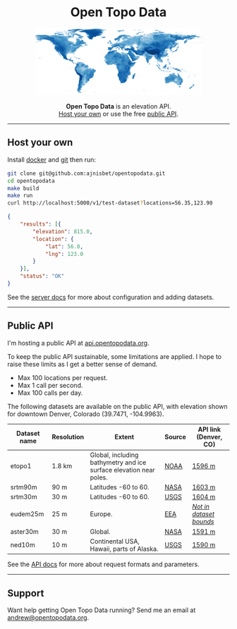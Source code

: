 <h1 style="text-align:center">Open Topo Data</h1>

<p style="text-align:center">
  <img width="378" hight="153" src="/elevation-land.png" alt="Open Topo Data">
</p>

<p style="text-align:center">
	<strong>Open Topo Data</strong> is an elevation API.<br> <a href="#host-your-own">Host your own</a> or use the free <a href="#public-api">public API</a>.
</p>

---

## Host your own

Install [docker](https://docs.docker.com/install/) and [git](https://git-scm.com/book/en/v2/Getting-Started-Installing-Git) then run:

```bash
git clone git@github.com:ajnisbet/opentopodata.git
cd opentopodata
make build
make run
curl http://localhost:5000/v1/test-dataset?locations=56.35,123.90
```

```json
{
    "results": [{
        "elevation": 815.0,
        "location": {
            "lat": 56.0,
            "lng": 123.0
        }
    }],
    "status": "OK"
}
```


See the [server docs](server.md) for more about configuration and adding datasets.

---

## Public API

I'm hosting a public API at [api.opentopodata.org](https://api.opentopodata.org). 

To keep the public API sustainable, some limitations are applied. I hope to raise these limits as I get a better sense of demand.

* Max 100 locations per request.
* Max 1 call per second.
* Max 100 calls per day.


The following datasets are available on the public API, with elevation shown for downtown Denver, Colorado (39.7471,&nbsp;-104.9963).


<table>
	<thead>
		<tr>
			<th>Dataset name</th>
			<th>Resolution</th>
			<th>Extent</th>
			<th>Source</th>
			<th>API link (Denver, CO)</th>
		</tr>
	</thead>
	<tbody>
		<tr>
			<td>etopo1</td>
			<td>1.8&nbsp;km</td>
			<td>Global, including bathymetry and ice surface elevation near poles.</td>
			<td><a href="https://www.ngdc.noaa.gov/mgg/global/">NOAA</a></td>
			<td><a href="https://api.opentopodata.org/v1/etopo1?locations=39.747114,-104.996334">1596&nbsp;m</a></td>
		</tr>
		<tr>
			<td>srtm90m</td>
			<td>90&nbsp;m</td>
			<td>Latitudes -60 to 60.</td>
			<td><a href="http://opentopo.sdsc.edu/raster?opentopoID=OTSRTM.042013.4326.1">NASA</a></td>
			<td><a href="https://api.opentopodata.org/v1/srtm90m?locations=39.747114,-104.996334">1603&nbsp;m</a></td>
		</tr>
		<tr>
			<td>srtm30m</td>
			<td>30&nbsp;m</td>
			<td>Latitudes -60 to 60.</td>
			<td><a href="https://dds.cr.usgs.gov/srtm/version2_1/SRTM30/srtm30_documentation.pdf">USGS</a></td>
			<td><a href="https://api.opentopodata.org/v1/srtm30m?locations=39.747114,-104.996334">1604&nbsp;m</a></td>
		</tr>
		<tr>
			<td>eudem25m</td>
			<td>25&nbsp;m</td>
			<td>Europe.</td>
			<td><a href="https://www.eea.europa.eu/data-and-maps/data/copernicus-land-monitoring-service-eu-dem">EEA</a></td>
			<td><a href="https://api.opentopodata.org/v1/eudem25m?locations=39.747114,-104.996334"><em>Not in dataset bounds</em></a></td>
		</tr>
		<tr>
			<td>aster30m</td>
			<td>30&nbsp;m</td>
			<td>Global.</td>
			<td><a href="https://asterweb.jpl.nasa.gov/gdem.asp">NASA</a></td>
			<td><a href="https://api.opentopodata.org/v1/aster30m?locations=39.747114,-104.996334">1591&nbsp;m</a></td>
		</tr>
		<tr>
			<td>ned10m</td>
			<td>10&nbsp;m</td>
			<td>Continental USA, Hawaii, parts of Alaska.</td>
			<td><a href="https://www.sciencebase.gov/catalog/item/4f70aa9fe4b058caae3f8de5">USGS</a></td>
			<td><a href="https://api.opentopodata.org/v1/ned10m?locations=39.747114,-104.996334">1590&nbsp;m</a></td>
		</tr>
	</tbody>
</table>


See the [API docs](api.md) for more about request formats and parameters.


---

## Support

Want help getting Open Topo Data running? Send me an email at [andrew@opentopodata.org](mailto:andrew@opentopodata.org).


